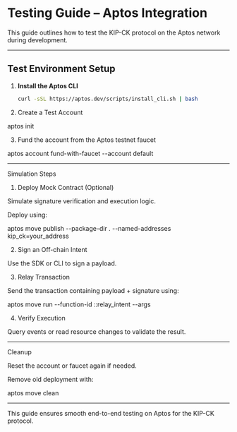 #  Testing Guide – Aptos Integration

This guide outlines how to test the KIP-CK protocol on the Aptos network during development.

---

##  Test Environment Setup

1. **Install the Aptos CLI**
   ```bash
   curl -sSL https://aptos.dev/scripts/install_cli.sh | bash

2. Create a Test Account

aptos init


3. Fund the account from the Aptos testnet faucet

aptos account fund-with-faucet --account default




---

 Simulation Steps

1. Deploy Mock Contract (Optional)

Simulate signature verification and execution logic.

Deploy using:

aptos move publish --package-dir . --named-addresses kip_ck=your_address



2. Sign an Off-chain Intent

Use the SDK or CLI to sign a payload.



3. Relay Transaction

Send the transaction containing payload + signature using:

aptos move run --function-id <module>::relay_intent --args <payload> <signature>



4. Verify Execution

Query events or read resource changes to validate the result.





---

 Cleanup

Reset the account or faucet again if needed.

Remove old deployment with:

aptos move clean



---

 This guide ensures smooth end-to-end testing on Aptos for the KIP-CK protocol.

